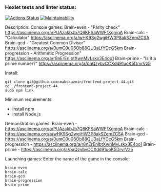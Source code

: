 ### Hexlet tests and linter status:
[![Actions Status](https://github.com/makskuzmin/frontend-project-44/workflows/hexlet-check/badge.svg)](https://github.com/makskuzmin/frontend-project-44/actions)
[![Maintainability](https://api.codeclimate.com/v1/badges/0537f0efc1afb9357022/maintainability)](https://codeclimate.com/github/makskuzmin/frontend-project-44/maintainability)

Description:
Console games:
Brain-even - "Parity check"
https://asciinema.org/a/PUAzakbJb7Q6KFSaWWFfXgmgA
Brain-calc - "Calculator"
https://asciinema.org/a/wHK9Sg2wgiHW3P8akSZemZCSA
Brain-gcd - "Greatest Common Divisor"
https://asciinema.org/a/0umC0u06Ob88QU3aLfYDcG5km
Brain-progression - Arithmetic Progression"
https://asciinema.org/a/r8nErEnIbtXwnMvLskx3E4oo1
Brain-prime - "Is it a prime number?"
https://asciinema.org/a/paQzybvCCXdd91uoK5DrvrVz5

Install: 
```
git clone git@github.com:makskuzmin/frontend-project-44.git
cd ./frontend-project-44
sudo npm link
```

Minimum requirements:
- install npm
- install Node.js 

Demonstration games:
Brain-even - https://asciinema.org/a/PUAzakbJb7Q6KFSaWWFfXgmgA
Brain-calc - https://asciinema.org/a/wHK9Sg2wgiHW3P8akSZemZCSA
Brain-gcd - https://asciinema.org/a/0umC0u06Ob88QU3aLfYDcG5km
Brain-progression - https://asciinema.org/a/r8nErEnIbtXwnMvLskx3E4oo1
Brain-prime - https://asciinema.org/a/paQzybvCCXdd91uoK5DrvrVz5

Launching games:
Enter the name of the game in the console:
```
brain-even
brain-calc
brain-gcd
brain-progression
brain-prime
```